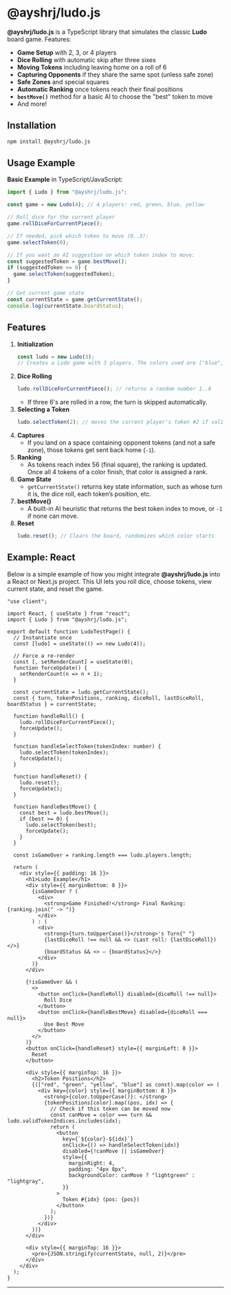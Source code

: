# @ayshrj/ludo.js

**@ayshrj/ludo.js** is a TypeScript library that simulates the classic **Ludo** board game.
Features:
- **Game Setup** with 2, 3, or 4 players
- **Dice Rolling** with automatic skip after three sixes
- **Moving Tokens** including leaving home on a roll of 6
- **Capturing Opponents** if they share the same spot (unless safe zone)
- **Safe Zones** and special squares
- **Automatic Ranking** once tokens reach their final positions
- **`bestMove()`** method for a basic AI to choose the "best" token to move
- And more!

## Installation

```bash
npm install @ayshrj/ludo.js
```

## Usage Example

**Basic Example** in TypeScript/JavaScript:
```ts
import { Ludo } from "@ayshrj/ludo.js";

const game = new Ludo(4); // 4 players: red, green, blue, yellow

// Roll dice for the current player
game.rollDiceForCurrentPiece();

// If needed, pick which token to move (0..3):
game.selectToken(0);

// If you want an AI suggestion on which token index to move:
const suggestedToken = game.bestMove();
if (suggestedToken >= 0) {
  game.selectToken(suggestedToken);
}

// Get current game state
const currentState = game.getCurrentState();
console.log(currentState.boardStatus);
```

## Features

1. **Initialization**  
   ```ts
   const ludo = new Ludo(3); 
   // Creates a Ludo game with 3 players. The colors used are ["blue","red","green"] by default.
   ```
2. **Dice Rolling**  
   ```ts
   ludo.rollDiceForCurrentPiece(); // returns a random number 1..6
   ```
   - If three 6's are rolled in a row, the turn is skipped automatically.
3. **Selecting a Token**  
   ```ts
   ludo.selectToken(2); // moves the current player's token #2 if valid
   ```
4. **Captures**  
   - If you land on a space containing opponent tokens (and not a safe zone), those tokens get sent back home (`-1`).
5. **Ranking**  
   - As tokens reach index 56 (final square), the ranking is updated. Once all 4 tokens of a color finish, that color is assigned a rank.
6. **Game State**  
   - `getCurrentState()` returns key state information, such as whose turn it is, the dice roll, each token’s position, etc.
7. **bestMove()**  
   - A built-in AI heuristic that returns the best token index to move, or `-1` if none can move.
8. **Reset**  
   ```ts
   ludo.reset(); // Clears the board, randomizes which color starts
   ```

## Example: React

Below is a simple example of how you might integrate **@ayshrj/ludo.js** into a React or Next.js project. This UI lets you roll dice, choose tokens, view current state, and reset the game.

```tsx
"use client";

import React, { useState } from "react";
import { Ludo } from "@ayshrj/ludo.js";

export default function LudoTestPage() {
  // Instantiate once
  const [ludo] = useState(() => new Ludo(4));

  // Force a re-render
  const [, setRenderCount] = useState(0);
  function forceUpdate() {
    setRenderCount(n => n + 1);
  }

  const currentState = ludo.getCurrentState();
  const { turn, tokenPositions, ranking, diceRoll, lastDiceRoll, boardStatus } = currentState;

  function handleRoll() {
    ludo.rollDiceForCurrentPiece();
    forceUpdate();
  }

  function handleSelectToken(tokenIndex: number) {
    ludo.selectToken(tokenIndex);
    forceUpdate();
  }

  function handleReset() {
    ludo.reset();
    forceUpdate();
  }

  function handleBestMove() {
    const best = ludo.bestMove();
    if (best >= 0) {
      ludo.selectToken(best);
      forceUpdate();
    }
  }

  const isGameOver = ranking.length === ludo.players.length;

  return (
    <div style={{ padding: 16 }}>
      <h1>Ludo Example</h1>
      <div style={{ marginBottom: 8 }}>
        {isGameOver ? (
          <div>
            <strong>Game Finished!</strong> Final Ranking: {ranking.join(" -> ")}
          </div>
        ) : (
          <div>
            <strong>{turn.toUpperCase()}</strong>'s Turn{" "}
            {lastDiceRoll !== null && <> (Last roll: {lastDiceRoll})</>}
            {boardStatus && <> — {boardStatus}</>}
          </div>
        )}
      </div>

      {!isGameOver && (
        <>
          <button onClick={handleRoll} disabled={diceRoll !== null}>
            Roll Dice
          </button>
          <button onClick={handleBestMove} disabled={diceRoll === null}>
            Use Best Move
          </button>
        </>
      )}
      <button onClick={handleReset} style={{ marginLeft: 8 }}>
        Reset
      </button>

      <div style={{ marginTop: 16 }}>
        <h2>Token Positions</h2>
        {(["red", "green", "yellow", "blue"] as const).map(color => (
          <div key={color} style={{ marginBottom: 8 }}>
            <strong>{color.toUpperCase()}: </strong>
            {tokenPositions[color].map((pos, idx) => {
              // Check if this token can be moved now
              const canMove = color === turn && ludo.validTokenIndices.includes(idx);
              return (
                <button
                  key={`${color}-${idx}`}
                  onClick={() => handleSelectToken(idx)}
                  disabled={!canMove || isGameOver}
                  style={{
                    marginRight: 4,
                    padding: "4px 8px",
                    backgroundColor: canMove ? "lightgreen" : "lightgray",
                  }}
                >
                  Token #{idx} (pos: {pos})
                </button>
              );
            })}
          </div>
        ))}
      </div>

      <div style={{ marginTop: 16 }}>
        <pre>{JSON.stringify(currentState, null, 2)}</pre>
      </div>
    </div>
  );
}
```

---